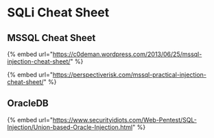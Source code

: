 # SQLi Cheat Sheet

## MSSQL Cheat Sheet

{% embed url="https://c0deman.wordpress.com/2013/06/25/mssql-injection-cheat-sheet/" %}

{% embed url="https://perspectiverisk.com/mssql-practical-injection-cheat-sheet/" %}

## OracleDB

{% embed url="https://www.securityidiots.com/Web-Pentest/SQL-Injection/Union-based-Oracle-Injection.html" %}
